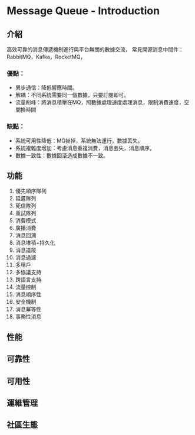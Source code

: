 # Message Queue - Introduction
## 介紹  
高效可靠的消息傳遞機制進行與平台無關的數據交流，
常見開源消息中間件：RabbitMQ，Kafka，RocketMQ，  

### 優點：
* 異步通信：降低響應時間。
* 解耦：不同系統需要同一個數據，只要訂閱即可。
* 流量削峰：將消息積壓在MQ，照數據處理速度處理消息，限制消費速度，空間換時間
### 缺點：
* 系統可用性降低：MQ掛掉，系統無法運行，數據丟失。
* 系統複雜度增加：考慮消息重複消費，消息丟失，消息順序。
* 數據一致性：數據回滾造成數據不一致。
## 功能
1. 優先順序隊列  
2. 延遲隊列
3. 死信隊列
4. 重試隊列
5. 消費模式
6. 廣播消費
7. 消息回溯
8. 消息堆積+持久化
9. 消息追蹤
10. 消息過濾
11. 多租戶
12. 多協議支持
13. 跨語言支持
14. 流量控制
15. 消息順序性
16. 安全機制
17. 消息冪等性
18. 事務性消息

## 性能
## 可靠性
## 可用性
## 運維管理
## 社區生態
